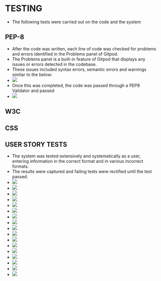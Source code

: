 # TESTING
* The following tests were carried out on the code and the system

## PEP-8
* After the code was written, each line of code was checked for problems and errors identified in the Problems panel of Gitpod.
* The Problems panel is a built-in feature of Gitpod that displays any issues or errors detected in the codebase.
* These issues included syntax errors, semantic errors and warnings similar to the below:
* <img src="assets/images/tests_problems_panel.png">
* Once this was completed, the code was passed through a PEP8 Validator and passed
* <img src="assets/images/tests_pep8_linter.png">

## W3C

## CSS

## USER STORY TESTS
* The system was tested extensively and systematically as a user, entering information in the correct format and in various incorrect formats.
* The results were captured and failing tests were rectified until the test passed.
* <img src="assets/images/tests1_main_menu.png">
* <img src="assets/images/tests2_create_booking1.png">
* <img src="assets/images/tests2_create_booking2.png">
* <img src="assets/images/tests_kcb22_test_worksheet.png">
* <img src="assets/images/tests3_update_booking1.png">
* <img src="assets/images/tests3_update_booking2.png">
* <img src="assets/images/tests3_update_booking3.png">
* <img src="assets/images/tests4_update_booking1.png">
* <img src="assets/images/tests4_update_booking2.png">
* <img src="assets/images/tests4_update_booking3.png">
* <img src="assets/images/tests4_update_booking4.png">
* <img src="assets/images/tests5_update_booking1.png">
* <img src="assets/images/tests6_update_booking1.png">
* <img src="assets/images/tests7_delete_booking1.png">
* <img src="assets/images/tests7_delete_booking2.png">
* <img src="assets/images/tests7_delete_booking3.png">
* <img src="assets/images/tests8_view_booking1.png">
